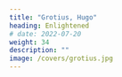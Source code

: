 ```yaml
---
title: "Grotius, Hugo"
heading: Enlightened
# date: 2022-07-20
weight: 34
description: ""
image: /covers/grotius.jpg
---
```


